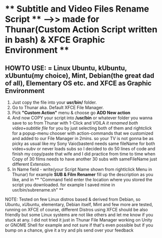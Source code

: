 # ** Subtitle and Video Files Rename Script ** -->> made for Thunar(Custom Action Script written in bash) & XFCE Graphic Environment **

## **HOWTO USE: = Linux Ubuntu, kUbuntu, xUbuntu(my choice), Mint, Debian(the great dad of all), Elementary OS etc. and XFCE as Graphic Environment**
1. Just copy the file into your **usr/bin/** folder.
2. Go to Thunar aka. Default XFCE File Manager.
3. Pick **"Custom Action"** menu & choose go **ADD New action**
4. And now COPY your script into **/usr/bin** or whatever folder you wanna save to so from Thunar with 1-Click and VOILA *it renamed both video+subtitle file* for you by just selecting both of them and rightclick for a popup-menu chooser with action-commands that we customized and added to our File Manager in 2mins. so your TV is not gonna be as picky as usual like my Sony Vaio(basterd needs same fileName for both video+subv or never loads subs so I decided to do 50 lines of code and finish my copy/paste that wife and I did practice from time to time when Copy of 30 films needs to have another 30 subs with sameFileName just different Extension.
5. In Name field - write(your Script Name shown from rightlclick Menu in Thunar) for example **SUB & Film Renamer** fill up the description as you like, and in ** "Command field enter the location where you stored the script you downloaded.
for example I saved mine in usr/bin/subrename.sh" **


NOTE: Tested on few Linux distros based & derived from Debian, so Ubuntu, xUbuntu, elementary, Debian itself, Mint and few more are tested, running on XFCE of course, different Distros using XFCE should be also friendly but some Linux systems are not like others and let me know if you stuck at any. I did not tried it just in Thunar File Manager working on Unity or GNOME Shell for example and not sure if that's even possible but if you bump on a chance, give it a try and pls send over your feedback
